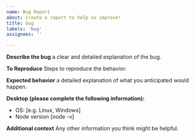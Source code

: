 ```yaml
---
name: Bug Report
about: Create a report to help us improve!
title: bug
labels: 'bug'
assignees: ''

---
```


**Describe the bug**
a clear and detailed explanation of the bug.

**To Reproduce**
Steps to reproduce the behavior:

**Expected behavior**
a detailed explanation of what you anticipated would happen.

**Desktop (please complete the following information):**
 - OS: [e.g. Linux, Windows]
 - Node version [node -v]

**Additional context**
Any other information you think might be helpful.